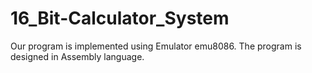 # 16_Bit-Calculator_System
Our program is implemented using Emulator emu8086. The program is designed in Assembly language.
